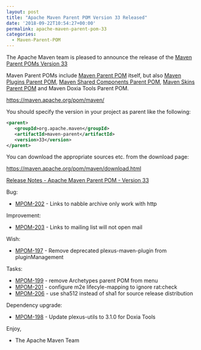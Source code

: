 ```yaml
---
layout: post
title: "Apache Maven Parent POM Version 33 Released"
date: '2018-09-22T10:54:27+00:00'
permalink: apache-maven-parent-pom-33
categories:
  - Maven-Parent-POM
---
```

The Apache Maven team is pleased to announce the release of the
[Maven Parent POMs Version 33](https://maven.apache.org/pom/maven/)

Maven Parent POMs include [Maven Parent POM](https://maven.apache.org/pom/maven/)
itself, but also [Maven Plugins Parent POM](https://maven.apache.org/pom/maven/maven-plugins/),
[Maven Shared Components Parent POM](https://maven.apache.org/pom/maven/maven-shared-components/),
[Maven Skins Parent POM](https://maven.apache.org/pom/maven/maven-skins/) and
Maven Doxia Tools Parent POM.

https://maven.apache.org/pom/maven/

You should specify the version in your project as parent like the following:

```xml
<parent>
   <groupId>org.apache.maven</groupId>
   <artifactId>maven-parent</artifactId>
   <version>33</version>
</parent>
```

You can download the appropriate sources etc. from the download page:

https://maven.apache.org/pom/maven/download.html


[Release Notes - Apache Maven Parent POM - Version 33](https://issues.apache.org/jira/secure/ReleaseNote.jspa?projectId=12311250&version=12343766)

Bug:

* [MPOM-202](https://issues.apache.org/jira/browse/MPOM-202) - Links to nabble archive only work with http

Improvement:

* [MPOM-203](https://issues.apache.org/jira/browse/MPOM-203) - Links to mailing list will not open mail

Wish:

* [MPOM-197](https://issues.apache.org/jira/browse/MPOM-197) - Remove deprecated plexus-maven-plugin from pluginManagement

Tasks:

* [MPOM-199](https://issues.apache.org/jira/browse/MPOM-199) - remove Archetypes parent POM from menu
* [MPOM-201](https://issues.apache.org/jira/browse/MPOM-201) - configure m2e lifecyle-mapping to ignore rat:check
* [MPOM-206](https://issues.apache.org/jira/browse/MPOM-206) - use sha512 instead of sha1 for source release distribution

Dependency upgrade:

* [MPOM-198](https://issues.apache.org/jira/browse/MPOM-198) - Update plexus-utils to 3.1.0 for Doxia Tools

Enjoy,
- The Apache Maven Team

